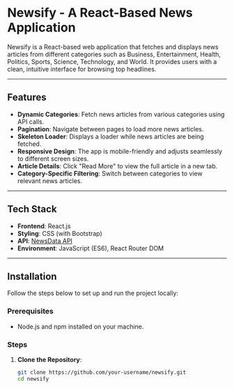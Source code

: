# Newsify - A React-Based News Application

Newsify is a React-based web application that fetches and displays news articles from different categories such as Business, Entertainment, Health, Politics, Sports, Science, Technology, and World. It provides users with a clean, intuitive interface for browsing top headlines.

---

## Features

- **Dynamic Categories**: Fetch news articles from various categories using API calls.
- **Pagination**: Navigate between pages to load more news articles.
- **Skeleton Loader**: Displays a loader while news articles are being fetched.
- **Responsive Design**: The app is mobile-friendly and adjusts seamlessly to different screen sizes.
- **Article Details**: Click "Read More" to view the full article in a new tab.
- **Category-Specific Filtering**: Switch between categories to view relevant news articles.

---

## Tech Stack

- **Frontend**: React.js
- **Styling**: CSS (with Bootstrap)
- **API**: [NewsData API](https://newsdata.io/)
- **Environment**: JavaScript (ES6), React Router DOM

---

## Installation

Follow the steps below to set up and run the project locally:

### Prerequisites

- Node.js and npm installed on your machine.

### Steps

1. **Clone the Repository**:
   ```bash
   git clone https://github.com/your-username/newsify.git
   cd newsify
